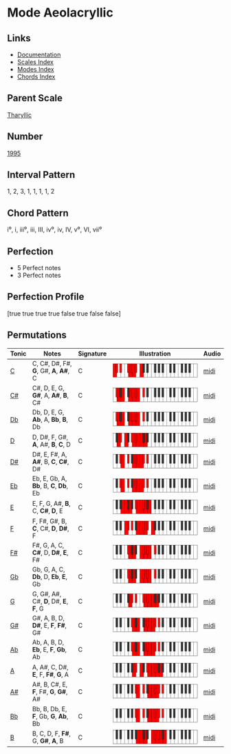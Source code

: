 # Mode Aeolacryllic

## Links

- [Documentation](index.md)
- [Scales Index](Scales.md)
- [Modes Index](Modes.md)
- [Chords Index](Chords.md)

## Parent Scale

[Tharyllic](ScaleTharyllic.md)

## Number

[1995](https://ianring.com/musictheory/scales/1995)

## Interval Pattern

1, 2, 3, 1, 1, 1, 1, 2

## Chord Pattern

i⁰, i, iii⁰, iii, III, iv⁰, iv, IV, v⁰, VI, vii⁰

## Perfection

- 5 Perfect notes
- 3 Perfect notes

## Perfection Profile

[true true true true false true false false]

## Permutations

| Tonic | Notes | Signature | Illustration | Audio |
|-------|-------|-----------|--------------|-------|
| [C](ModeCNaturalAeolacryllic.md) | C, C#, D#, F#, **G**, G#, **A**, **A#**, C | C | ![CNaturalAeolacryllic](ModeCNaturalAeolacryllic.png) | [midi](https://github.com/edipermadi/music/blob/main/docs/ModeCNaturalAeolacryllic.mid?raw=true) |
| [C#](ModeCSharpAeolacryllic.md) | C#, D, E, G, **G#**, A, **A#**, **B**, C# | C | ![CSharpAeolacryllic](ModeCSharpAeolacryllic.png) | [midi](https://github.com/edipermadi/music/blob/main/docs/ModeCSharpAeolacryllic.mid?raw=true) |
| [Db](ModeDFlatAeolacryllic.md) | Db, D, E, G, **Ab**, A, **Bb**, **B**, Db | C | ![DFlatAeolacryllic](ModeDFlatAeolacryllic.png) | [midi](https://github.com/edipermadi/music/blob/main/docs/ModeDFlatAeolacryllic.mid?raw=true) |
| [D](ModeDNaturalAeolacryllic.md) | D, D#, F, G#, **A**, A#, **B**, **C**, D | C | ![DNaturalAeolacryllic](ModeDNaturalAeolacryllic.png) | [midi](https://github.com/edipermadi/music/blob/main/docs/ModeDNaturalAeolacryllic.mid?raw=true) |
| [D#](ModeDSharpAeolacryllic.md) | D#, E, F#, A, **A#**, B, **C**, **C#**, D# | C | ![DSharpAeolacryllic](ModeDSharpAeolacryllic.png) | [midi](https://github.com/edipermadi/music/blob/main/docs/ModeDSharpAeolacryllic.mid?raw=true) |
| [Eb](ModeEFlatAeolacryllic.md) | Eb, E, Gb, A, **Bb**, B, **C**, **Db**, Eb | C | ![EFlatAeolacryllic](ModeEFlatAeolacryllic.png) | [midi](https://github.com/edipermadi/music/blob/main/docs/ModeEFlatAeolacryllic.mid?raw=true) |
| [E](ModeENaturalAeolacryllic.md) | E, F, G, A#, **B**, C, **C#**, **D**, E | C | ![ENaturalAeolacryllic](ModeENaturalAeolacryllic.png) | [midi](https://github.com/edipermadi/music/blob/main/docs/ModeENaturalAeolacryllic.mid?raw=true) |
| [F](ModeFNaturalAeolacryllic.md) | F, F#, G#, B, **C**, C#, **D**, **D#**, F | C | ![FNaturalAeolacryllic](ModeFNaturalAeolacryllic.png) | [midi](https://github.com/edipermadi/music/blob/main/docs/ModeFNaturalAeolacryllic.mid?raw=true) |
| [F#](ModeFSharpAeolacryllic.md) | F#, G, A, C, **C#**, D, **D#**, **E**, F# | C | ![FSharpAeolacryllic](ModeFSharpAeolacryllic.png) | [midi](https://github.com/edipermadi/music/blob/main/docs/ModeFSharpAeolacryllic.mid?raw=true) |
| [Gb](ModeGFlatAeolacryllic.md) | Gb, G, A, C, **Db**, D, **Eb**, **E**, Gb | C | ![GFlatAeolacryllic](ModeGFlatAeolacryllic.png) | [midi](https://github.com/edipermadi/music/blob/main/docs/ModeGFlatAeolacryllic.mid?raw=true) |
| [G](ModeGNaturalAeolacryllic.md) | G, G#, A#, C#, **D**, D#, **E**, **F**, G | C | ![GNaturalAeolacryllic](ModeGNaturalAeolacryllic.png) | [midi](https://github.com/edipermadi/music/blob/main/docs/ModeGNaturalAeolacryllic.mid?raw=true) |
| [G#](ModeGSharpAeolacryllic.md) | G#, A, B, D, **D#**, E, **F**, **F#**, G# | C | ![GSharpAeolacryllic](ModeGSharpAeolacryllic.png) | [midi](https://github.com/edipermadi/music/blob/main/docs/ModeGSharpAeolacryllic.mid?raw=true) |
| [Ab](ModeAFlatAeolacryllic.md) | Ab, A, B, D, **Eb**, E, **F**, **Gb**, Ab | C | ![AFlatAeolacryllic](ModeAFlatAeolacryllic.png) | [midi](https://github.com/edipermadi/music/blob/main/docs/ModeAFlatAeolacryllic.mid?raw=true) |
| [A](ModeANaturalAeolacryllic.md) | A, A#, C, D#, **E**, F, **F#**, **G**, A | C | ![ANaturalAeolacryllic](ModeANaturalAeolacryllic.png) | [midi](https://github.com/edipermadi/music/blob/main/docs/ModeANaturalAeolacryllic.mid?raw=true) |
| [A#](ModeASharpAeolacryllic.md) | A#, B, C#, E, **F**, F#, **G**, **G#**, A# | C | ![ASharpAeolacryllic](ModeASharpAeolacryllic.png) | [midi](https://github.com/edipermadi/music/blob/main/docs/ModeASharpAeolacryllic.mid?raw=true) |
| [Bb](ModeBFlatAeolacryllic.md) | Bb, B, Db, E, **F**, Gb, **G**, **Ab**, Bb | C | ![BFlatAeolacryllic](ModeBFlatAeolacryllic.png) | [midi](https://github.com/edipermadi/music/blob/main/docs/ModeBFlatAeolacryllic.mid?raw=true) |
| [B](ModeBNaturalAeolacryllic.md) | B, C, D, F, **F#**, G, **G#**, **A**, B | C | ![BNaturalAeolacryllic](ModeBNaturalAeolacryllic.png) | [midi](https://github.com/edipermadi/music/blob/main/docs/ModeBNaturalAeolacryllic.mid?raw=true) |

